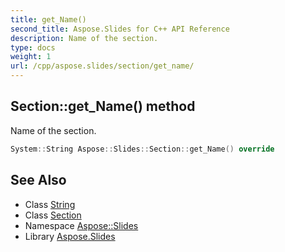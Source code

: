 ```yaml
---
title: get_Name()
second_title: Aspose.Slides for C++ API Reference
description: Name of the section.
type: docs
weight: 1
url: /cpp/aspose.slides/section/get_name/
---
```

## Section::get_Name() method


Name of the section.

```cpp
System::String Aspose::Slides::Section::get_Name() override
```

## See Also

* Class [String](../../system/string/)
* Class [Section](./)
* Namespace [Aspose::Slides](../)
* Library [Aspose.Slides](../../)